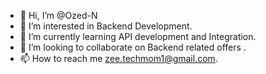 - 👋 Hi, I’m @Ozed-N
- 👀 I’m interested in Backend Development.
- 🌱 I’m currently learning API development and Integration.
- 💞️ I’m looking to collaborate on Backend related offers .
- 📫 How to reach me zee.techmom1@gmail.com.

<!---
Ozed-N/Ozed-N is a ✨ special ✨ repository because its `README.md` (this file) appears on your GitHub profile.
You can click the Preview link to take a look at your changes.
--->
